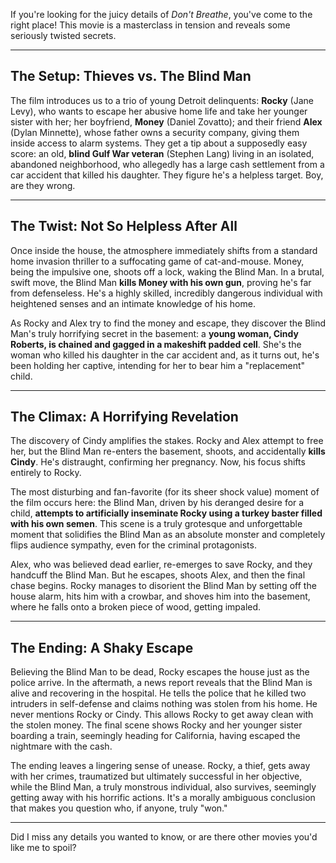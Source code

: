 If you're looking for the juicy details of *Don't Breathe*, you've come to the right place! This movie is a masterclass in tension and reveals some seriously twisted secrets.

---

## The Setup: Thieves vs. The Blind Man

The film introduces us to a trio of young Detroit delinquents: **Rocky** (Jane Levy), who wants to escape her abusive home life and take her younger sister with her; her boyfriend, **Money** (Daniel Zovatto); and their friend **Alex** (Dylan Minnette), whose father owns a security company, giving them inside access to alarm systems. They get a tip about a supposedly easy score: an old, **blind Gulf War veteran** (Stephen Lang) living in an isolated, abandoned neighborhood, who allegedly has a large cash settlement from a car accident that killed his daughter. They figure he's a helpless target. Boy, are they wrong.

---

## The Twist: Not So Helpless After All

Once inside the house, the atmosphere immediately shifts from a standard home invasion thriller to a suffocating game of cat-and-mouse. Money, being the impulsive one, shoots off a lock, waking the Blind Man. In a brutal, swift move, the Blind Man **kills Money with his own gun**, proving he's far from defenseless. He's a highly skilled, incredibly dangerous individual with heightened senses and an intimate knowledge of his home.

As Rocky and Alex try to find the money and escape, they discover the Blind Man's truly horrifying secret in the basement: a **young woman, Cindy Roberts, is chained and gagged in a makeshift padded cell**. She's the woman who killed his daughter in the car accident and, as it turns out, he's been holding her captive, intending for her to bear him a "replacement" child.

---

## The Climax: A Horrifying Revelation

The discovery of Cindy amplifies the stakes. Rocky and Alex attempt to free her, but the Blind Man re-enters the basement, shoots, and accidentally **kills Cindy**. He's distraught, confirming her pregnancy. Now, his focus shifts entirely to Rocky.

The most disturbing and fan-favorite (for its sheer shock value) moment of the film occurs here: the Blind Man, driven by his deranged desire for a child, **attempts to artificially inseminate Rocky using a turkey baster filled with his own semen**. This scene is a truly grotesque and unforgettable moment that solidifies the Blind Man as an absolute monster and completely flips audience sympathy, even for the criminal protagonists.

Alex, who was believed dead earlier, re-emerges to save Rocky, and they handcuff the Blind Man. But he escapes, shoots Alex, and then the final chase begins. Rocky manages to disorient the Blind Man by setting off the house alarm, hits him with a crowbar, and shoves him into the basement, where he falls onto a broken piece of wood, getting impaled.

---

## The Ending: A Shaky Escape

Believing the Blind Man to be dead, Rocky escapes the house just as the police arrive. In the aftermath, a news report reveals that the Blind Man is alive and recovering in the hospital. He tells the police that he killed two intruders in self-defense and claims nothing was stolen from his home. He never mentions Rocky or Cindy. This allows Rocky to get away clean with the stolen money. The final scene shows Rocky and her younger sister boarding a train, seemingly heading for California, having escaped the nightmare with the cash.

The ending leaves a lingering sense of unease. Rocky, a thief, gets away with her crimes, traumatized but ultimately successful in her objective, while the Blind Man, a truly monstrous individual, also survives, seemingly getting away with his horrific actions. It's a morally ambiguous conclusion that makes you question who, if anyone, truly "won."

---

Did I miss any details you wanted to know, or are there other movies you'd like me to spoil?